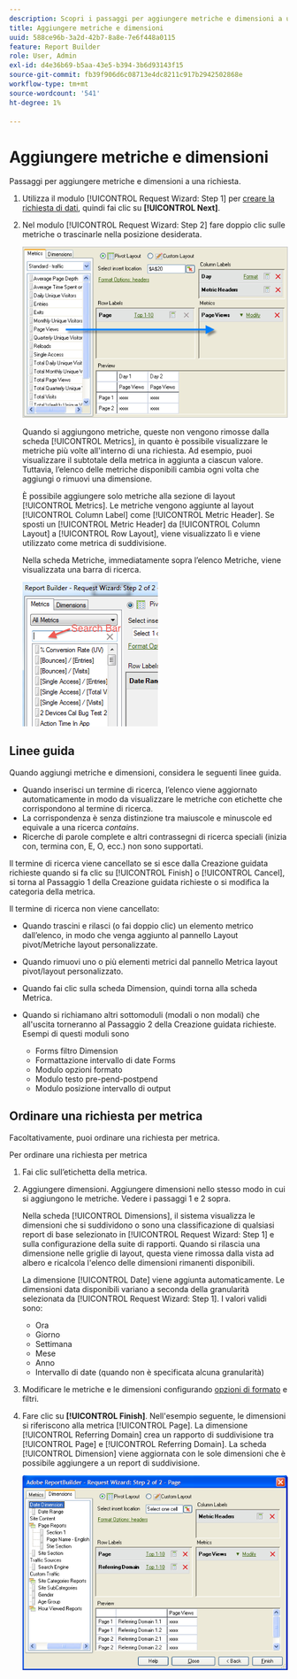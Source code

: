 ```yaml
---
description: Scopri i passaggi per aggiungere metriche e dimensioni a una richiesta.
title: Aggiungere metriche e dimensioni
uuid: 588ce96b-3a2d-42b7-8a8e-7e6f448a0115
feature: Report Builder
role: User, Admin
exl-id: d4e36b69-b5aa-43e5-b394-3b6d93143f15
source-git-commit: fb39f906d6c08713e4dc8211c917b2942502868e
workflow-type: tm+mt
source-wordcount: '541'
ht-degree: 1%

---
```


# Aggiungere metriche e dimensioni

Passaggi per aggiungere metriche e dimensioni a una richiesta.

1. Utilizza il modulo [!UICONTROL Request Wizard: Step 1] per [creare la richiesta di dati](/help/analyze/report-builder/data-requests/data-requests.md), quindi fai clic su **[!UICONTROL Next]**.
1. Nel modulo [!UICONTROL Request Wizard: Step 2] fare doppio clic sulle metriche o trascinarle nella posizione desiderata.

   ![Schermata che mostra la Richiesta guidata: passaggio 2 con una freccia che punta dall&#39;elenco delle metriche alla sezione di visualizzazione della pagina desiderata.](assets/adding_metrics.png)

   Quando si aggiungono metriche, queste non vengono rimosse dalla scheda [!UICONTROL Metrics], in quanto è possibile visualizzare le metriche più volte all&#39;interno di una richiesta. Ad esempio, puoi visualizzare il subtotale della metrica in aggiunta a ciascun valore. Tuttavia, l’elenco delle metriche disponibili cambia ogni volta che aggiungi o rimuovi una dimensione.

   È possibile aggiungere solo metriche alla sezione di layout [!UICONTROL Metrics]. Le metriche vengono aggiunte al layout [!UICONTROL Column Label] come [!UICONTROL Metric Header]. Se sposti un [!UICONTROL Metric Header] da [!UICONTROL Column Layout] a [!UICONTROL Row Layout], viene visualizzato lì e viene utilizzato come metrica di suddivisione.

   Nella scheda Metriche, immediatamente sopra l’elenco Metriche, viene visualizzata una barra di ricerca.

   ![Schermata che mostra la barra di ricerca delle metriche.](assets/search_bar_metric.png)

## Linee guida

Quando aggiungi metriche e dimensioni, considera le seguenti linee guida.

* Quando inserisci un termine di ricerca, l’elenco viene aggiornato automaticamente in modo da visualizzare le metriche con etichette che corrispondono al termine di ricerca.
* La corrispondenza è senza distinzione tra maiuscole e minuscole ed equivale a una ricerca *contains*.
* Ricerche di parole complete e altri contrassegni di ricerca speciali (inizia con, termina con, E, O, ecc.) non sono supportati.

Il termine di ricerca viene cancellato se si esce dalla Creazione guidata richieste quando si fa clic su [!UICONTROL Finish] o [!UICONTROL Cancel], si torna al Passaggio 1 della Creazione guidata richieste o si modifica la categoria della metrica.

Il termine di ricerca non viene cancellato:

* Quando trascini e rilasci (o fai doppio clic) un elemento metrico dall’elenco, in modo che venga aggiunto al pannello Layout pivot/Metriche layout personalizzate.
* Quando rimuovi uno o più elementi metrici dal pannello Metrica layout pivot/layout personalizzato.
* Quando fai clic sulla scheda Dimension, quindi torna alla scheda Metrica.
* Quando si richiamano altri sottomoduli (modali o non modali) che all&#39;uscita torneranno al Passaggio 2 della Creazione guidata richieste. Esempi di questi moduli sono

   * Forms filtro Dimension
   * Formattazione intervallo di date Forms
   * Modulo opzioni formato
   * Modulo testo pre-pend-postpend
   * Modulo posizione intervallo di output

## Ordinare una richiesta per metrica

Facoltativamente, puoi ordinare una richiesta per metrica.

Per ordinare una richiesta per metrica

1. Fai clic sull’etichetta della metrica.
1. Aggiungere dimensioni. Aggiungere dimensioni nello stesso modo in cui si aggiungono le metriche. Vedere i passaggi 1 e 2 sopra.

   Nella scheda [!UICONTROL Dimensions], il sistema visualizza le dimensioni che si suddividono o sono una classificazione di qualsiasi report di base selezionato in [!UICONTROL Request Wizard: Step 1] e sulla configurazione della suite di rapporti. Quando si rilascia una dimensione nelle griglie di layout, questa viene rimossa dalla vista ad albero e ricalcola l&#39;elenco delle dimensioni rimanenti disponibili.

   La dimensione [!UICONTROL Date] viene aggiunta automaticamente. Le dimensioni data disponibili variano a seconda della granularità selezionata da [!UICONTROL Request Wizard: Step 1]. I valori validi sono:

   * Ora
   * Giorno
   * Settimana
   * Mese
   * Anno
   * Intervallo di date (quando non è specificata alcuna granularità)

1. Modificare le metriche e le dimensioni configurando [opzioni di formato](/help/analyze/report-builder/layout/t-format-display-headers.md) e filtri.
1. Fare clic su **[!UICONTROL Finish]**.
Nell&#39;esempio seguente, le dimensioni si riferiscono alla metrica [!UICONTROL Page]. La dimensione [!UICONTROL Referring Domain] crea un rapporto di suddivisione tra [!UICONTROL Page] e [!UICONTROL Referring Domain]. La scheda [!UICONTROL Dimension] viene aggiornata con le sole dimensioni che è possibile aggiungere a un report di suddivisione.

   ![Schermata che mostra le dimensioni relative alla metrica.](assets/page_pageview_02.png)
